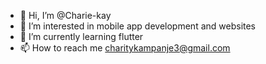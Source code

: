 - 👋 Hi, I’m @Charie-kay
- 👀 I’m interested in mobile app development and websites 
- 🌱 I’m currently learning flutter
- 📫 How to reach me charitykampanje3@gmail.com 
